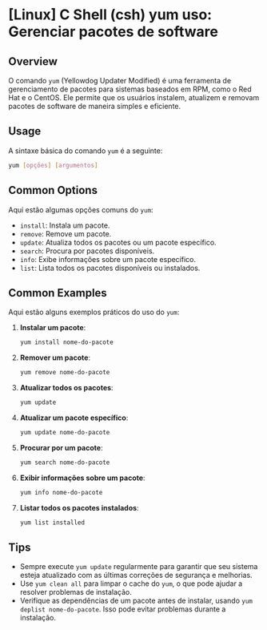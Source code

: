 # [Linux] C Shell (csh) yum uso: Gerenciar pacotes de software

## Overview
O comando `yum` (Yellowdog Updater Modified) é uma ferramenta de gerenciamento de pacotes para sistemas baseados em RPM, como o Red Hat e o CentOS. Ele permite que os usuários instalem, atualizem e removam pacotes de software de maneira simples e eficiente.

## Usage
A sintaxe básica do comando `yum` é a seguinte:

```bash
yum [opções] [argumentos]
```

## Common Options
Aqui estão algumas opções comuns do `yum`:

- `install`: Instala um pacote.
- `remove`: Remove um pacote.
- `update`: Atualiza todos os pacotes ou um pacote específico.
- `search`: Procura por pacotes disponíveis.
- `info`: Exibe informações sobre um pacote específico.
- `list`: Lista todos os pacotes disponíveis ou instalados.

## Common Examples
Aqui estão alguns exemplos práticos do uso do `yum`:

1. **Instalar um pacote**:
   ```bash
   yum install nome-do-pacote
   ```

2. **Remover um pacote**:
   ```bash
   yum remove nome-do-pacote
   ```

3. **Atualizar todos os pacotes**:
   ```bash
   yum update
   ```

4. **Atualizar um pacote específico**:
   ```bash
   yum update nome-do-pacote
   ```

5. **Procurar por um pacote**:
   ```bash
   yum search nome-do-pacote
   ```

6. **Exibir informações sobre um pacote**:
   ```bash
   yum info nome-do-pacote
   ```

7. **Listar todos os pacotes instalados**:
   ```bash
   yum list installed
   ```

## Tips
- Sempre execute `yum update` regularmente para garantir que seu sistema esteja atualizado com as últimas correções de segurança e melhorias.
- Use `yum clean all` para limpar o cache do `yum`, o que pode ajudar a resolver problemas de instalação.
- Verifique as dependências de um pacote antes de instalar, usando `yum deplist nome-do-pacote`. Isso pode evitar problemas durante a instalação.